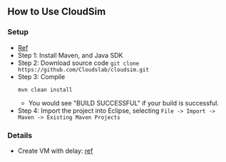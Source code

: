 ## How to Use CloudSim

### Setup
- [Ref](https://nikolaygrozev.wordpress.com/2014/06/08/cloudsim-and-cloudsimex-part-1/)
- Step 1: Install Maven, and Java SDK
- Step 2: Download source code `git clone https://github.com/Cloudslab/cloudsim.git`
- Step 3: Compile 
  ```
  mvn clean install
  ```
  - You would see "BUILD SUCCESSFUL" if your build is successful.
- Step 4: Import the project into Eclipse, selecting `File -> Import -> Maven -> Existing Maven Projects`

### Details
- Create VM with delay: [ref](https://nikolaygrozev.wordpress.com/tag/cloudsim/)

